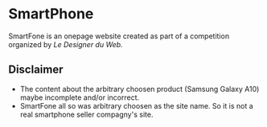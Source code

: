 # SmartPhone
SmartFone is an onepage website created as part of a competition organized by *Le Designer du Web.*

## Disclaimer
- The content about the arbitrary choosen product (Samsung Galaxy A10) maybe incomplete and/or incorrect.
- SmartFone all so was arbitrary choosen as the site name. So it is not a real smartphone seller compagny's site.